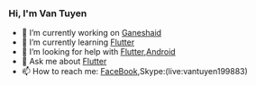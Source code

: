 ### Hi, I'm Van Tuyen
- 🔭 I’m currently working on [Ganeshaid](https://new.ganeshaid.com/en/)
- 🌱 I’m currently learning [Flutter](https://flutter.dev/)
- 🤔 I’m looking for help with [Flutter](),[Android]()
- 💬 Ask me about [Flutter]()
- 📫 How to reach me: [FaceBook](https://www.facebook.com/profile.php?id=100069953400233),Skype:(live:vantuyen199883)
